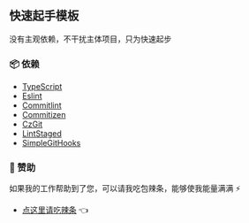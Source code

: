 ## 快速起手模板

没有主观依赖，不干扰主体项目，只为快速起步

### 📦 依赖

- [TypeScript](https://www.typescriptlang.org)
- [Eslint](https://eslint.org)
- [Commitlint](https://commitlint.js.org/)
- [Commitizen](https://commitizen.github.io/cz-cli/)
- [CzGit](https://github.com/Zhengqbbb/cz-git)
- [LintStaged](https://github.com/lint-staged/lint-staged)
- [SimpleGitHooks](https://github.com/toplenboren/simple-git-hooks)

### 💖 赞助

如果我的工作帮助到了您，可以请我吃包辣条，能够使我能量满满 ⚡
- [点这里请吃辣条](https://github.com/Skiyee/sponsors) 👈
